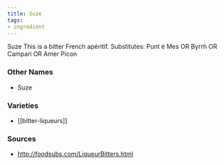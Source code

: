 ```yaml
---
title: Suze
tags:
- ingredient
---
```

Suze This is a bitter French apéritif. Substitutes: Punt è Mes OR Byrrh OR Campari OR Amer Picon

### Other Names

* Suze

### Varieties

* [[bitter-liqueurs]]

### Sources
* http://foodsubs.com/LiqueurBitters.html
